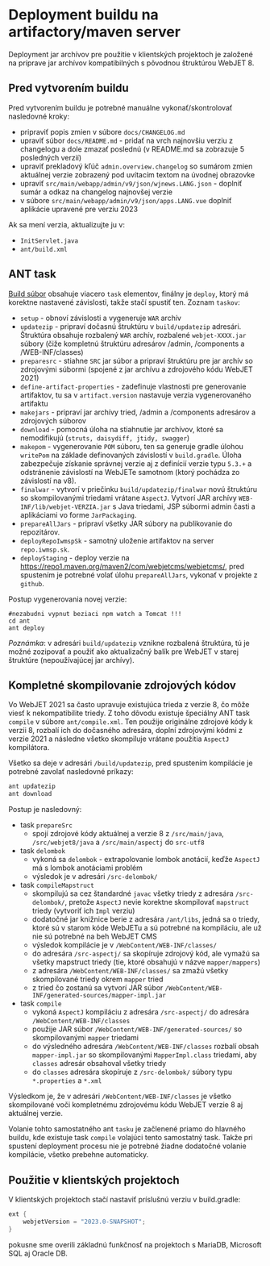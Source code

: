 # Deployment buildu na artifactory/maven server

Deployment jar archívov pre použitie v klientských projektoch je založené na príprave jar archívov kompatibilných s pôvodnou štruktúrou WebJET 8.

## Pred vytvorením buildu

Pred vytvorením buildu je potrebné manuálne vykonať/skontrolovať nasledovné kroky:

- pripraviť popis zmien v súbore ```docs/CHANGELOG.md```
- upraviť súbor ```docs/README.md``` - pridať na vrch najnovšiu verziu z changelogu a dole zmazať poslednú (v README.md sa zobrazuje 5 posledných verzií)
- upraviť prekladový kľúč ```admin.overview.changelog``` so sumárom zmien aktuálnej verzie zobrazený pod uvítacím textom na úvodnej obrazovke
- upraviť ```src/main/webapp/admin/v9/json/wjnews.LANG.json``` - doplniť sumár a odkaz na changelog najnovšej verzie
- v súbore ```src/main/webapp/admin/v9/json/apps.LANG.vue``` doplniť aplikácie upravené pre verziu 2023

Ak sa mení verzia, aktualizujte ju v:

- `InitServlet.java`
- `ant/build.xml`

## ANT task

[Build súbor](../../../ant/build.xml) obsahuje viacero ```task``` elementov, finálny je ```deploy```, ktorý má korektne nastavené závislosti, takže stačí spustiť ten. Zoznam ```taskov```:

- ```setup``` - obnoví závislosti a vygeneruje ```WAR``` archív
- ```updatezip``` - pripraví dočasnú štruktúru v ```build/updatezip``` adresári. Štruktúra obsahuje rozbalený ```WAR``` archív, rozbalené ```webjet-XXXX.jar``` súbory (čiže kompletnú štruktúru adresárov /admin, /components a /WEB-INF/classes)
- ```preparesrc``` - stiahne ```SRC``` jar súbor a pripraví štruktúru pre jar archív so zdrojovými súbormi (spojené z jar archívu a zdrojového kódu WebJET 2021)
- ```define-artifact-properties``` - zadefinuje vlastnosti pre generovanie artifaktov, tu sa v ```artifact.version``` nastavuje verzia vygenerovaného artifaktu
- ```makejars``` - pripraví jar archívy tried, /admin a /components adresárov a zdrojových súborov
- ```download``` - pomocná úloha na stiahnutie jar archívov, ktoré sa nemodifikujú (```struts, daisydiff, jtidy, swagger```)
- ```makepom``` - vygenerovanie ```POM``` súboru, ten sa generuje gradle úlohou ```writePom``` na základe definovaných závislostí v ```build.gradle```. Úloha zabezpečuje získanie správnej verzie aj z definícií verzie typu ```5.3.+``` a odstránenie závislostí na WebJETe samotnom (ktorý pochádza zo závislostí na v8).
- ```finalwar``` - vytvorí v priečinku ```build/updatezip/finalwar``` novú štruktúru so skompilovanými triedami vrátane ```AspectJ```. Vytvorí JAR archívy ```WEB-INF/lib/webjet-VERZIA.jar``` s Java triedami, JSP súbormi admin časti a aplikáciami vo forme ```JarPackaging```.
- ```prepareAllJars``` - pripraví všetky JAR súbory na publikovanie do repozitárov.
- ```deployRepoIwmspSk``` - samotný uloženie artifaktov na server ```repo.iwmsp.sk```.
- ```deployStaging``` - deploy verzie na https://repo1.maven.org/maven2/com/webjetcms/webjetcms/, pred spustením je potrebné volať úlohu ```prepareAllJars```, vykonať v projekte z ```github```.

Postup vygenerovania novej verzie:

```shell
#nezabudni vypnut beziaci npm watch a Tomcat !!!
cd ant
ant deploy
```

*Poznámka*: v adresári ```build/updatezip``` vznikne rozbalená štruktúra, tú je možné zozipovať a použiť ako aktualizačný balík pre WebJET v starej štruktúre (nepoužívajúcej jar archívy).

## Kompletné skompilovanie zdrojových kódov

Vo WebJET 2021 sa často upravuje existujúca trieda z verzie 8, čo môže viesť k nekompatibilite triedy. Z toho dôvodu existuje špeciálny ANT task ```compile``` v súbore ```ant/compile.xml```. Ten použije originálne zdrojové kódy k verzii 8, rozbalí ich do dočasného adresára, doplní zdrojovými kódmi z verzie 2021 a následne všetko skompiluje vrátane použitia ```AspectJ``` kompilátora.

Všetko sa deje v adresári ```/build/updatezip```, pred spustením kompilácie je potrebné zavolať nasledovné príkazy:

```sh
ant updatezip
ant download
```

Postup je nasledovný:

- task ```prepareSrc```
  - spojí zdrojové kódy aktuálnej a verzie 8 z ```/src/main/java```, ```/src/webjet8/java``` a ```/src/main/aspectj``` do ```src-utf8```
- task ```delombok```
  - vykoná sa ```delombok``` - extrapolovanie lombok anotácií, keďže ```AspectJ``` má s lombok anotáciami problém
  - výsledok je v adresári ```/src-delombok/```
- task ```compileMapstruct```
  - skompilujú sa cez štandardné ```javac``` všetky triedy z adresára ```/src-delombok/```, pretože ```AspectJ``` nevie korektne skompilovať ```mapstruct``` triedy (vytvoriť ich ```Impl``` verziu)
  - dodatočné jar knižnice berie z adresára ```/ant/libs```, jedná sa o triedy, ktoré sú v starom kóde WebJETu a sú potrebné na kompiláciu, ale už nie sú potrebné na beh WebJET CMS
  - výsledok kompilácie je v ```/WebContent/WEB-INF/classes/```
  - do adresára ```/src-aspectj/``` sa skopíruje zdrojový kód, ale vymažú sa všetky mapstruct triedy (tie, ktoré obsahujú v názve ```mapper/mappers```)
  - z adresára ```/WebContent/WEB-INF/classes/``` sa zmažú všetky skompilované triedy okrem ```mapper``` tried
  - z tried čo zostanú sa vytvorí JAR súbor ```/WebContent/WEB-INF/generated-sources/mapper-impl.jar```
- task ```compile```
  - vykoná ```AspectJ``` kompiláciu z adresára ```/src-aspectj/``` do adresára ```/WebContent/WEB-INF/classes```
  - použije JAR súbor ```/WebContent/WEB-INF/generated-sources/``` so skompilovanými ```mapper``` triedami
  - do výsledného adresára ```/WebContent/WEB-INF/classes``` rozbalí obsah ```mapper-impl.jar``` so skompilovanými ```MapperImpl.class``` triedami, aby ```classes``` adresár obsahoval všetky triedy
  - do ```classes``` adresára skopíruje z ```/src-delombok/``` súbory typu ```*.properties``` a ```*.xml```

Výsledkom je, že v adresári ```/WebContent/WEB-INF/classes``` je všetko skompilované voči kompletnému zdrojovému kódu WebJET verzie 8 aj aktuálnej verzie.

Volanie tohto samostatného ant ```tasku``` je začlenené priamo do hlavného buildu, kde existuje task ```compile``` volajúci tento samostatný task. Takže pri spustení deployment procesu nie je potrebné žiadne dodatočné volanie kompilácie, všetko prebehne automaticky.

## Použitie v klientských projektoch

V klientských projektoch stačí nastaviť príslušnú verziu v build.gradle:

```gradle
ext {
    webjetVersion = "2023.0-SNAPSHOT";
}
```

pokusne sme overili základnú funkčnosť na projektoch s MariaDB, Microsoft SQL aj Oracle DB.

